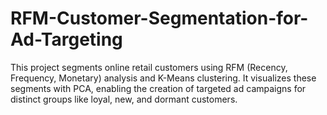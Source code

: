 # RFM-Customer-Segmentation-for-Ad-Targeting
This project segments online retail customers using RFM (Recency, Frequency, Monetary) analysis and K-Means clustering. It visualizes these segments with PCA, enabling the creation of targeted ad campaigns for distinct groups like loyal, new, and dormant customers.
